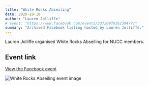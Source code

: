 ```yaml
---
title: "White Rocks Abseiling"
date: 2020-10-10
author: "Lauren Jolliffe"
# event: "https://www.facebook.com/events/3372097036230477/"
summary: "Archived Facebook listing hosted by Lauren Jolliffe."
---
```

Lauren Jolliffe organised White Rocks Abseiling for NUCC members.

## Event link

[View the Facebook event](https://www.facebook.com/events/3372097036230477/)

![White Rocks Abseiling event image](/trip/event-images/20201010_white_rocks_abseiling.jpg)
